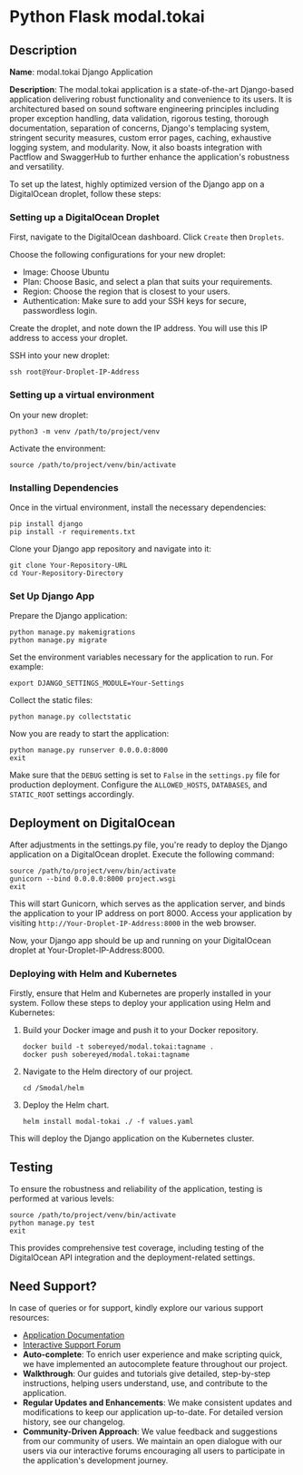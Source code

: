 # Python Flask modal.tokai

## Description

**Name**: modal.tokai Django Application

**Description**: The modal.tokai application is a state-of-the-art Django-based application delivering robust functionality and convenience to its users. It is architectured based on sound software engineering principles including proper exception handling, data validation, rigorous testing, thorough documentation, separation of concerns, Django's templacing system, stringent security measures, custom error pages, caching, exhaustive logging system, and modularity. Now, it also boasts integration with Pactflow and SwaggerHub to further enhance the application's robustness and versatility.

To set up the latest, highly optimized version of the Django app on a DigitalOcean droplet, follow these steps:

### Setting up a DigitalOcean Droplet

First, navigate to the DigitalOcean dashboard. Click `Create` then `Droplets`.

Choose the following configurations for your new droplet:

* Image: Choose Ubuntu
* Plan: Choose Basic, and select a plan that suits your requirements.
* Region: Choose the region that is closest to your users.
* Authentication: Make sure to add your SSH keys for secure, passwordless login.

Create the droplet, and note down the IP address. You will use this IP address to access your droplet.

SSH into your new droplet:

```
ssh root@Your-Droplet-IP-Address
```

### Setting up a virtual environment

On your new droplet:

```
python3 -m venv /path/to/project/venv
```

Activate the environment:

```
source /path/to/project/venv/bin/activate
```

### Installing Dependencies

Once in the virtual environment, install the necessary dependencies:

```
pip install django
pip install -r requirements.txt
```

Clone your Django app repository and navigate into it:

```
git clone Your-Repository-URL
cd Your-Repository-Directory
```

### Set Up Django App

Prepare the Django application:

```
python manage.py makemigrations
python manage.py migrate
```

Set the environment variables necessary for the application to run. For example:

```
export DJANGO_SETTINGS_MODULE=Your-Settings
```

Collect the static files:

```
python manage.py collectstatic
```

Now you are ready to start the application:

```
python manage.py runserver 0.0.0.0:8000
exit
```

Make sure that the `DEBUG` setting is set to `False` in the `settings.py` file for production deployment. Configure the `ALLOWED_HOSTS`, `DATABASES`, and `STATIC_ROOT` settings accordingly.

## Deployment on DigitalOcean

After adjustments in the settings.py file, you're ready to deploy the Django application on a DigitalOcean droplet. Execute the following command:

```
source /path/to/project/venv/bin/activate
gunicorn --bind 0.0.0.0:8000 project.wsgi
exit
```

This will start Gunicorn, which serves as the application server, and binds the application to your IP address on port 8000. Access your application by visiting `http://Your-Droplet-IP-Address:8000` in the web browser.

Now, your Django app should be up and running on your DigitalOcean droplet at Your-Droplet-IP-Address:8000.

### Deploying with Helm and Kubernetes

Firstly, ensure that Helm and Kubernetes are properly installed in your system. Follow these steps to deploy your application using Helm and Kubernetes:

1. Build your Docker image and push it to your Docker repository.

   ```
   docker build -t sobereyed/modal.tokai:tagname .
   docker push sobereyed/modal.tokai:tagname
   ```

2. Navigate to the Helm directory of our project.

   ```
   cd /Smodal/helm
   ```

3. Deploy the Helm chart.

   ```
   helm install modal-tokai ./ -f values.yaml
   ```

This will deploy the Django application on the Kubernetes cluster.

## Testing

To ensure the robustness and reliability of the application, testing is performed at various levels:

```
source /path/to/project/venv/bin/activate
python manage.py test
exit
```

This provides comprehensive test coverage, including testing of the DigitalOcean API integration and the deployment-related settings.

## Need Support?

In case of queries or for support, kindly explore our various support resources:

- [Application Documentation](https://docs.modal.tokai.com)
- [Interactive Support Forum](https://ask.modal.tokai.com)
- **Auto-complete**: To enrich user experience and make scripting quick, we have implemented an autocomplete feature throughout our project.
- **Walkthrough**: Our guides and tutorials give detailed, step-by-step instructions, helping users understand, use, and contribute to the application.
- **Regular Updates and Enhancements**: We make consistent updates and modifications to keep our application up-to-date. For detailed version history, see our changelog.
- **Community-Driven Approach**: We value feedback and suggestions from our community of users. We maintain an open dialogue with our users via our interactive forums encouraging all users to participate in the application's development journey.